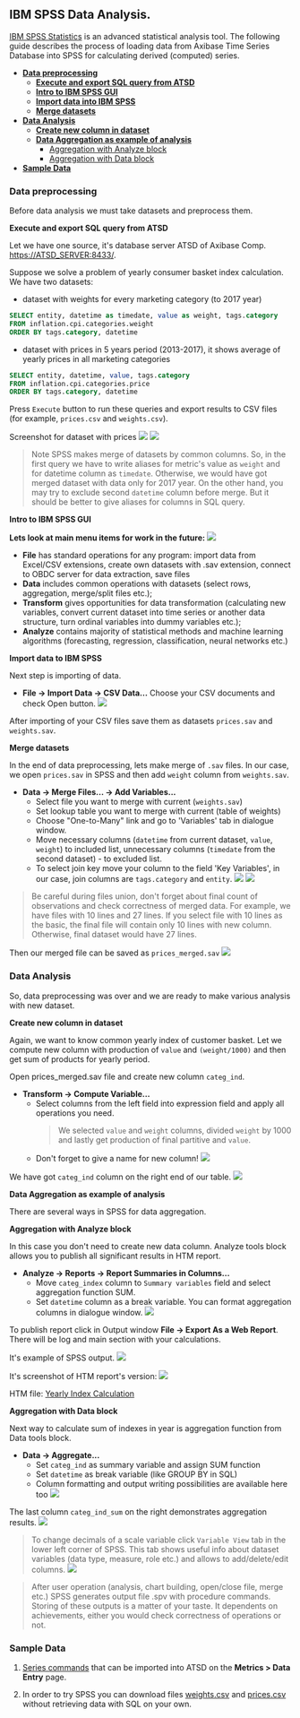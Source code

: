 ## IBM SPSS Data Analysis.

[IBM SPSS Statistics](https://www.ibm.com/analytics/us/en/technology/spss/) is an advanced statistical analysis tool. The following guide describes the process of loading data from Axibase Time Series Database into SPSS for calculating derived (computed) series.

* [**Data preprocessing**](#preproc)
  * [**Execute and export SQL query from ATSD**](#sqlexport)
  * [**Intro to IBM SPSS GUI**](#spssintro)
  * [**Import data into IBM SPSS**](#spssimport)
  * [**Merge datasets**](#spssmerge)
* [**Data Analysis**](#analysis)
  * [**Create new column in dataset**](#compute)
  * [**Data Aggregation as example of analysis**](#aggr)
    * [Aggregation with Analyze block](#analyze)
    * [Aggregation with Data block](#dataaggr)
* [**Sample Data**](#data)

### <a name="preproc"></a>Data preprocessing

Before data analysis we must take datasets and preprocess them.

<a name="sqlexport"></a>**Execute and export SQL query from ATSD**

Let we have one source, it's database server ATSD of Axibase Comp. [https://ATSD_SERVER:8433/](https://ATSD_SERVER:8433/).

Suppose we solve a problem of yearly consumer basket index calculation. We have two datasets:

 * dataset with weights for every marketing category (to 2017 year)

```sql
SELECT entity, datetime as timedate, value as weight, tags.category 
FROM inflation.cpi.categories.weight 
ORDER BY tags.category, datetime
```
 * dataset with prices in 5 years period (2013-2017), it shows average of yearly prices in all marketing categories

```sql
SELECT entity, datetime, value, tags.category 
FROM inflation.cpi.categories.price 
ORDER BY tags.category, datetime
```
Press `Execute` button to run these queries and export results to CSV files (for example, `prices.csv` and `weights.csv`).

Screenshot for dataset with prices
![](resources/sql_run.png)
![](resources/sql_export.png)

> Note SPSS makes merge of datasets by common columns. So, in the first query we have to write aliases for metric's value as `weight` and for datetime column as `timedate`. Otherwise, we would have got merged dataset with data only for 2017 year. On the other hand, you may try to exclude second `datetime` column before merge. But it should be better to give aliases for columns in SQL query.

<a name="spssintro"></a>**Intro to IBM SPSS GUI**

**Lets look at main menu items for work in the future:**
![](resources/ibm_spss_gui.png)
 * **File** has standard operations for any program: import data from Excel/CSV extensions, create own datasets with .sav extension, connect to OBDC server for data extraction, save files
 * **Data** includes common operations with datasets (select rows, aggregation, merge/split files etc.);
 * **Transform** gives opportunities for data transformation (calculating new variables, convert current dataset into time series or another data structure, turn ordinal variables into dummy variables etc.);
 * **Analyze** contains majority of statistical methods and machine learning algorithms (forecasting, regression, classification, neural networks etc.)

<a name="spssimport"></a>**Import data to IBM SPSS**

Next step is importing of data.

* **File -> Import Data -> CSV Data...** Choose your CSV documents and check Open button.
![](resources/import_dataset.png)

After importing of your CSV files save them as datasets `prices.sav` and `weights.sav`.

<a name="spssmerge"></a>**Merge datasets**

In the end of data preprocessing, lets make merge of `.sav` files. In our case, we open `prices.sav` in SPSS and then add `weight` column from `weights.sav`.

* **Data -> Merge Files... -> Add Variables...**
  * Select file you want to merge with current (`weights.sav`)
  * Set lookup table you want to merge with current (table of weights)
  * Choose "One-to-Many" link and go to 'Variables' tab in dialogue window.
  * Move necessary columns (`datetime` from current dataset, `value`, `weight`) to included list, unnecessary columns (`timedate` from the second dataset) - to excluded list. 
  * To select join key move your column to the field 'Key Variables', in our case, join columns are `tags.category` and `entity`.
![](resources/merge_p1.png)
![](resources/merge_p2.png)

> Be careful during files union, don't forget about final count of observations and check correctness of merged data. For example, we have files with 10 lines and 27 lines. If you select file with 10 lines as the basic, the final file will contain only 10 lines with new column. Otherwise, final dataset would have 27 lines.

Then our merged file can be saved as `prices_merged.sav`
![](resources/merged_data.png)

### <a name="analysis"></a>Data Analysis

So, data preprocessing was over and we are ready to make various analysis with new dataset.

<a name="compute"></a>**Create new column in dataset**

Again, we want to know common yearly index of customer basket. Let we compute new column with production of `value` and `(weight/1000)` and then get sum of products for yearly period. 

Open prices_merged.sav file and create new column `categ_ind`.

* **Transform -> Compute Variable...**  
  * Select columns from the left field into expression field and apply all operations you need. 
     > We selected `value` and `weight` columns, divided `weight` by 1000 and lastly get production of final partitive and `value`. 
  * Don't forget to give a name for new column!
![](resources/transform_compute_variable.png)

We have got `categ_ind` column on the right end of our table.
![](resources/create_new_column.png)


<a name="aggr"></a>**Data Aggregation as example of analysis**

   There are several ways in SPSS for data aggregation.
  
   <a name="analyze"></a>**Aggregation with Analyze block**

   In this case you don't need to create new data column. Analyze tools block allows you to publish all significant results in HTM report.
    
   * **Analyze -> Reports -> Report Summaries in Columns...** 
      * Move `categ_index` column to `Summary variables` field and select aggregation function SUM. 
      * Set `datetime` column as a break variable. You can format aggregation columns in dialogue window.
    ![](resources/analysis_reports_summary_columns.png)
    
   To publish report click in Output window **File -> Export As a Web Report**.
    There will be log and main section with your calculations.
    
   It's example of SPSS output.
    ![](resources/htm_report_spss.png)
    
   It's screenshot of HTM report's version:
    ![](resources/htm_version_output.png)
    
   HTM file: [Yearly Index Calculation](resources/index_calculation.htm)
    
   <a name="dataaggr"></a>**Aggregation with Data block**
    
   Next way to calculate sum of indexes in year is aggregation function from Data tools block.
    
   * **Data -> Aggregate...** 
      * Set `categ_ind` as summary variable and assign SUM function 
      * Set `datetime` as break variable (like GROUP BY in SQL)
      * Column formatting and output writing possibilities are available here too
    ![](resources/data_aggregate_data.png)
    
   The last column `categ_ind_sum` on the right demonstrates aggregation results.
    ![](resources/aggr_data_new_column.png)

> To change decimals of a scale variable click `Variable View` tab in the lower left corner of SPSS. This tab shows useful info about dataset variables (data type, measure, role etc.) and allows to add/delete/edit columns.
![](resources/variables_descr.png)

> After user operation (analysis, chart building, open/close file, merge etc.) SPSS generates output file .spv with procedure commands. Storing of these outputs is a matter of your taste. It dependents on achievements, either you would check correctness of operations or not.

### <a name="data"></a>Sample Data
1. [Series commands](resources/commands.txt) that can be imported into ATSD on the **Metrics > Data Entry** page.

2. In order to try SPSS you can download files [weights.csv](resources/weights.csv) and [prices.csv](resources/prices.csv) without retrieving data with SQL on your own.
